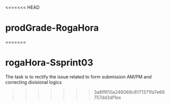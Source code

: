 <<<<<<< HEAD
# prodGrade-RogaHora
=======
# rogaHora-Ssprint03

The task is to rectify the issue related to 
form submission AM/PM and correcting divisional logics 
>>>>>>> 3a8ff610a246069c8171371fd7e66757dd3df1ee
